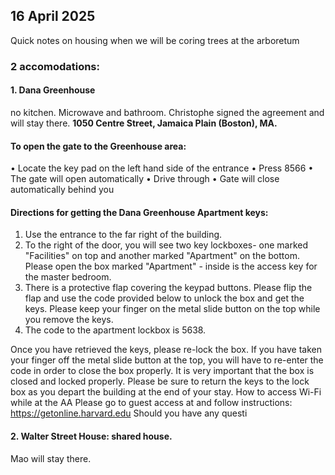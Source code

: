 ## 16 	April 2025
Quick notes on housing when we will be coring trees at the arboretum

### 2 accomodations:
#### 1. Dana Greenhouse
no kitchen. Microwave and bathroom. Christophe signed the agreement and will stay there. 
**1050 Centre Street, Jamaica Plain (Boston), MA.**

#### To open the gate to the Greenhouse area:
• Locate the key pad on the left hand side of the entrance
• Press 8566
• The gate will open automatically
• Drive through
• Gate will close automatically behind you

#### Directions for getting the Dana Greenhouse Apartment keys:
1. Use the entrance to the far right of the building.
2. To the right of the door, you will see two key lockboxes- one marked "Facilities" on top and another
marked "Apartment" on the bottom. Please open the box marked "Apartment" - inside is the access
key for the master bedroom.
3. There is a protective flap covering the keypad buttons. Please flip the flap and use the code provided
below to unlock the box and get the keys. Please keep your finger on the metal slide button on the top
while you remove the keys.
4. The code to the apartment lockbox is 5638.

Once you have retrieved the keys, please re-lock the box. If you have taken your finger off the metal
slide button at the top, you will have to re-enter the code in order to close the box properly.
It is very important that the box is closed and locked properly.
Please be sure to return the keys to the lock box as you depart the building at the end of your stay.
How to access Wi-Fi while at the AA
Please go to guest access at and follow instructions: https://getonline.harvard.edu
Should you have any questi
#### 2. Walter Street House: shared house. 
Mao will stay there. 
